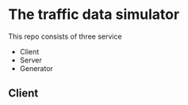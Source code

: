 # The traffic data simulator
This repo consists of three service
- Client
- Server
- Generator

## Client
